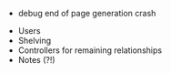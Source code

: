 * debug end of page generation crash

- Users
- Shelving
- Controllers for remaining relationships
- Notes (?!)
